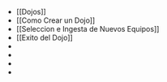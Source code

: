 - [[Dojos]]
- [[Como Crear un Dojo]]
- [[Seleccion e Ingesta de Nuevos Equipos]]
- [[Exito del Dojo]]
-
-
-
-